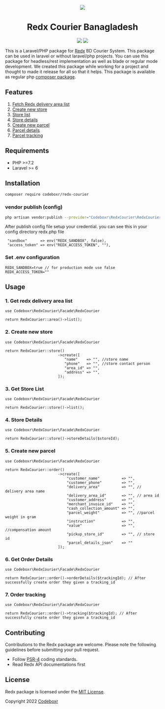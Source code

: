 <p align="center">
  <img src="https://redx.com.bd/images/new-redx-logo.svg">
</p>

<h1 align="center">Redx Courier Banagladesh</h1>
<p align="center" >
<img src="https://img.shields.io/packagist/dt/codeboxr/redx-courier">
<img src="https://img.shields.io/packagist/stars/codeboxr/redx-courier">
</p>

This is a Laravel/PHP package for [Redx](https://redx.com.bd/) BD Courier System. This package can be used in laravel or without laravel/php projects. You can use this package for headless/rest implementation as well as blade or regular mode development. We created this package while working for a project and thought to made it release for all so that it helps. This package is available as regular php [composer package](https://packagist.org/packages/codeboxr/redx-courier).

## Features

1. [Fetch Redx delivery area list](https://github.com/codeboxrcodehub/redx-courier#1-get-redx-delivery-area-list)
2. [Create new store](https://github.com/codeboxrcodehub/redx-courier#2-create-new-store)
3. [Store list](https://github.com/codeboxrcodehub/redx-courier#3-get-store-list)
4. [Store details](https://github.com/codeboxrcodehub/redx-courier#4-store-details)
5. [Create new parcel](https://github.com/codeboxrcodehub/redx-courier#5-create-new-parcel)
6. [Parcel details](https://github.com/codeboxrcodehub/redx-courier#6-get-order-details)
7. [Parcel tracking](https://github.com/codeboxrcodehub/redx-courier#7-order-tracking)


## Requirements

- PHP >=7.2
- Laravel >= 6

## Installation

```bash
composer require codeboxr/redx-courier
```

### vendor publish (config)

```bash
php artisan vendor:publish --provider="Codeboxr\RedxCourier\RedxCourierServiceProvider"
```

After publish config file setup your credential. you can see this in your config directory redx.php file

```
 "sandbox"      => env("REDX_SANDBOX", false),
 "access_token" => env("REDX_ACCESS_TOKEN", ""),
```

### Set .env configuration

```
REDX_SANDBOX=true // for production mode use false
REDX_ACCESS_TOKEN=""
```

## Usage

### 1. Get redx delivery area list

```
use Codeboxr\RedxCourier\Facade\RedxCourier

return RedxCourier::area()->list();

```

### 2. Create new store

```
use Codeboxr\RedxCourier\Facade\RedxCourier

return RedxCourier::store()
                        ->create([
                           "name"    => "", //store name
                           "phone"   => "", //store contact person 
                           "area_id" => "",
                           "address" => "",
                        ]);
```

### 3. Get Store List

```
use Codeboxr\RedxCourier\Facade\RedxCourier

return RedxCourier::store()->list();
```

### 4. Store Details

```
use Codeboxr\RedxCourier\Facade\RedxCourier

return RedxCourier::store()->storeDetails($storeId);
```

### 5. Create new parcel

```
use Codeboxr\RedxCourier\Facade\RedxCourier

return RedxCourier::order()
                        ->create([
                            "customer_name"          => "", 
                            "customer_phone"         => "",
                            "delivery_area"          => "", // delivery area name
                            "delivery_area_id"       => "", // area id
                            "customer_address"       => "", 
                            "merchant_invoice_id"    => "",
                            "cash_collection_amount" => "",
                            "parcel_weight"          => "", //parcel weight in gram
                            "instruction"            => "",
                            "value"                  => "", //compensation amount
                            "pickup_store_id"        => "", // store id
                            "parcel_details_json"    => ""
                        ]);
```

### 6. Get Order Details

```
use Codeboxr\RedxCourier\Facade\RedxCourier

return RedxCourier::order()->orderDetails($trackingId); // After successfully create order they given a tracking_id
```

### 7. Order tracking

```
use Codeboxr\RedxCourier\Facade\RedxCourier

return RedxCourier::order()->tracking($trackingId); // After successfully create order they given a tracking_id
```

## Contributing

Contributions to the Redx package are welcome. Please note the following guidelines before submitting your pull
request.

- Follow [PSR-4](http://www.php-fig.org/psr/psr-4/) coding standards.
- Read Redx API documentations first

## License

Redx package is licensed under the [MIT License](http://opensource.org/licenses/MIT).

Copyright 2022 [Codeboxr](https://codeboxr.com)
